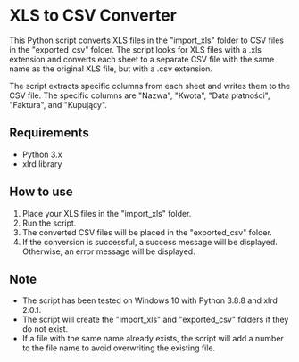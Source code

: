 # XLS to CSV Converter
This Python script converts XLS files in the "import_xls" folder to CSV files in the "exported_csv" folder. The script looks for XLS files with a .xls extension and converts each sheet to a separate CSV file with the same name as the original XLS file, but with a .csv extension.

The script extracts specific columns from each sheet and writes them to the CSV file. The specific columns are "Nazwa", "Kwota", "Data płatności", "Faktura", and "Kupujący".

## Requirements
- Python 3.x
- xlrd library

## How to use
1. Place your XLS files in the "import_xls" folder.
2. Run the script.
3. The converted CSV files will be placed in the "exported_csv" folder.
4. If the conversion is successful, a success message will be displayed. Otherwise, an error message will be displayed.

## Note
- The script has been tested on Windows 10 with Python 3.8.8 and xlrd 2.0.1.
- The script will create the "import_xls" and "exported_csv" folders if they do not exist.
- If a file with the same name already exists, the script will add a number to the file name to avoid overwriting the existing file.